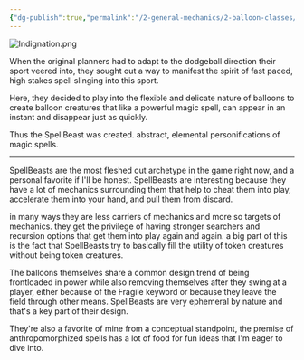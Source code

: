 ```yaml
---
{"dg-publish":true,"permalink":"/2-general-mechanics/2-balloon-classes/5-about-spell-beasts/"}
---
```


![Indignation.png](/img/user/Indignation.png)

When the original planners had to adapt to the dodgeball direction their sport veered into, they sought out a way to manifest the spirit of fast paced, high stakes spell slinging into this sport.

Here, they decided to play into the flexible and delicate nature of balloons to create balloon creatures that like a powerful magic spell, can appear in an instant and disappear just as quickly.

Thus the SpellBeast was created. abstract, elemental personifications of magic spells.

---

SpellBeasts are the most fleshed out archetype in the game right now, and a personal favorite if I'll be honest. SpellBeasts are interesting because they have a lot of mechanics surrounding them that help to cheat them into play, accelerate them into your hand, and pull them from discard.

in many ways they are less carriers of mechanics and more so targets of mechanics. they get the privilege of having stronger searchers and recursion options that get them into play again and again. a big part of this is the fact that SpellBeasts try to basically fill the utility of token creatures without being token creatures. 

The balloons themselves share a common design trend of being frontloaded in power while also removing themselves after they swing at a player, either because of the Fragile keyword or because they leave the field through other means. SpellBeasts are very ephemeral by nature and that's a key part of their design.

They're also a favorite of mine from a conceptual standpoint, the premise of anthropomorphized spells has a lot of food for fun ideas that I'm eager to dive into.